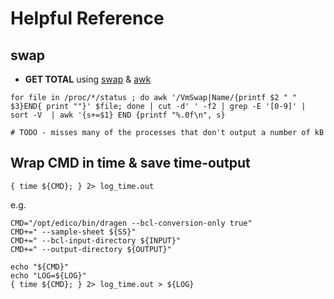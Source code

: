 # Helpful Reference

## swap
* **GET TOTAL** using [swap](https://www.cyberciti.biz/faq/linux-which-process-is-using-swap/) & [awk](https://stackoverflow.com/a/25245025/3874247)
```
for file in /proc/*/status ; do awk '/VmSwap|Name/{printf $2 " " $3}END{ print ""}' $file; done | cut -d' ' -f2 | grep -E '[0-9]' |  sort -V  | awk '{s+=$1} END {printf "%.0f\n", s}

# TODO - misses many of the processes that don't output a number of kB
```

## Wrap CMD in time & save time-output
`{ time ${CMD}; } 2> log_time.out`

e.g.
```
CMD="/opt/edico/bin/dragen --bcl-conversion-only true"
CMD+=" --sample-sheet ${SS}"
CMD+=" --bcl-input-directory ${INPUT}"
CMD+=" --output-directory ${OUTPUT}"

echo "${CMD}"
echo "LOG=${LOG}"
{ time ${CMD}; } 2> log_time.out > ${LOG}
```
